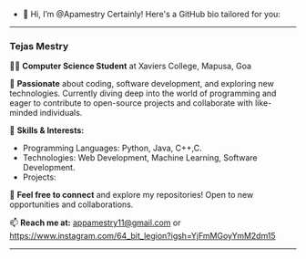 - 👋 Hi, I’m @Apamestry
Certainly! Here's a GitHub bio tailored for you:

---

### Tejas Mestry

👨‍💻 **Computer Science Student** at Xaviers College, Mapusa, Goa

🌟 **Passionate** about coding, software development, and exploring new technologies. Currently diving deep into the world of programming and eager to contribute to open-source projects and collaborate with like-minded individuals.

🔧 **Skills & Interests:**
- Programming Languages: Python, Java, C++,C.
- Technologies: Web Development, Machine Learning, Software Development.
- Projects: 

💬 **Feel free to connect** and explore my repositories! Open to new opportunities and collaborations.

📫 **Reach me at:** appamestry11@gmail.com or https://www.instagram.com/64_bit_legion?igsh=YjFmMGoyYmM2dm15

---



<!---
Apamestry/Apamestry is a ✨ special ✨ repository because its `README.md` (this file) appears on your GitHub profile.
You can click the Preview link to take a look at your changes.
--->
